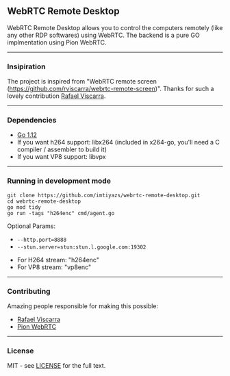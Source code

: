 ## WebRTC Remote Desktop

WebRTC Remote Desktop allows you to control the computers remotely (like any other RDP softwares) using WebRTC. The backend is a pure GO implmentation using Pion WebRTC.

<hr>

### Insipiration

The project is inspired from "WebRTC remote screen (https://github.com/rviscarra/webrtc-remote-screen)". Thanks for such a lovely contribution <a href="https://github.com/rviscarra">Rafael Viscarra</a>.

<hr>

### Dependencies

- [Go 1.12](https://golang.org/doc/install)
- If you want h264 support: libx264 (included in x264-go, you'll need a C compiler / assembler to build it)
- If you want VP8 support: libvpx

<hr>

### Running in development mode

```
git clone https://github.com/imtiyazs/webrtc-remote-desktop.git
cd webrtc-remote-desktop
go mod tidy
go run -tags "h264enc" cmd/agent.go
```
Optional Params:
* ```--http.port=8888```
* ```--stun.server=stun:stun.l.google.com:19302```

- For H264 stream: "h264enc"
- For VP8 stream: "vp8enc"

<hr>

### Contributing
Amazing people responsible for making this possible:
* <a href="https://github.com/rviscarra">Rafael Viscarra</a>
* <a href="https://github.com/pion/webrtc">Pion WebRTC</a>

<hr>

### License

MIT - see [LICENSE](LICENSE) for the full text.
